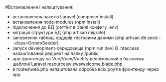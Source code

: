 #Встановлення і налаштування:
 
- встановлення пакетів Laravel (composer install)
- встановлення node-modules (npm install)
- підключення до БД (сеттінг в файлі конфигу .env)
- міграція структури БД (php artisan migrate)
- заповнення таблиці ордерів тестовими даними (php artisan db:seed --class=OrdersSeeder)
- запуск development-середовища (npm run dev) В .htaccess налаштований редірект на папку /public. 
- app фронтенду на Vue/Vuex/Vuetify реалізований в базовому шаблоні Laravel resources\views\welcome.blade.php
- в routes\web.php налаштована обробка всіх роутів фронтенду через app  
